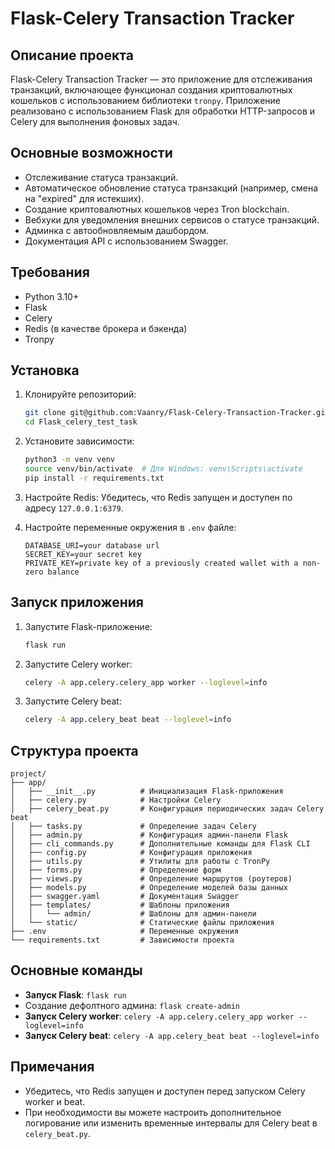 # Flask-Celery Transaction Tracker

## Описание проекта

Flask-Celery Transaction Tracker — это приложение для отслеживания транзакций, включающее функционал создания криптовалютных кошельков с использованием библиотеки `tronpy`. Приложение реализовано с использованием Flask для обработки HTTP-запросов и Celery для выполнения фоновых задач.

## Основные возможности
- Отслеживание статуса транзакций.
- Автоматическое обновление статуса транзакций (например, смена на "expired" для истекших).
- Создание криптовалютных кошельков через Tron blockchain.
- Вебхуки для уведомления внешних сервисов о статусе транзакций.
- Админка с автообновляемым дашбордом.
- Документация API с использованием Swagger.

## Требования

- Python 3.10+
- Flask
- Celery
- Redis (в качестве брокера и бэкенда)
- Tronpy

## Установка

1. Клонируйте репозиторий:
    ```bash
    git clone git@github.com:Vaanry/Flask-Celery-Transaction-Tracker.git
    cd Flask_celery_test_task
    ```

2. Установите зависимости:
    ```bash
    python3 -m venv venv
    source venv/bin/activate  # Для Windows: venv\Scripts\activate
    pip install -r requirements.txt
    ```

3. Настройте Redis:
    Убедитесь, что Redis запущен и доступен по адресу `127.0.0.1:6379`.

4. Настройте переменные окружения в `.env` файле:
    ```env
    DATABASE_URI=your database url
    SECRET_KEY=your secret key
    PRIVATE_KEY=private key of a previously created wallet with a non-zero balance
    ```

## Запуск приложения

1. Запустите Flask-приложение:
    ```bash
    flask run
    ```

2. Запустите Celery worker:
    ```bash
    celery -A app.celery.celery_app worker --loglevel=info
    ```

3. Запустите Celery beat:
    ```bash
    celery -A app.celery_beat beat --loglevel=info
    ```

## Структура проекта
```plaintext
project/
├── app/
│   ├── __init__.py          # Инициализация Flask-приложения
│   ├── celery.py            # Настройки Celery
│   ├── celery_beat.py       # Конфигурация периодических задач Celery beat
│   ├── tasks.py             # Определение задач Celery
│   ├── admin.py             # Конфигурация админ-панели Flask
│   ├── cli_commands.py      # Дополнительные команды для Flask CLI
│   ├── config.py            # Конфигурация приложения
│   ├── utils.py             # Утилиты для работы с TronPy
│   ├── forms.py             # Определение форм
│   ├── views.py             # Определение маршрутов (роутеров)
│   ├── models.py            # Определение моделей базы данных
│   ├── swagger.yaml         # Документация Swagger
│   ├── templates/           # Шаблоны приложения
│   │   └── admin/           # Шаблоны для админ-панели
│   └── static/              # Статические файлы приложения
├── .env                     # Переменные окружения
└── requirements.txt         # Зависимости проекта
```

## Основные команды

- **Запуск Flask**: `flask run`
- Создание дефолтного админа: `flask create-admin`
- **Запуск Celery worker**: `celery -A app.celery.celery_app worker --loglevel=info`
- **Запуск Celery beat**: `celery -A app.celery_beat beat --loglevel=info`

## Примечания
- Убедитесь, что Redis запущен и доступен перед запуском Celery worker и beat.
- При необходимости вы можете настроить дополнительное логирование или изменить временные интервалы для Celery beat в `celery_beat.py`.


